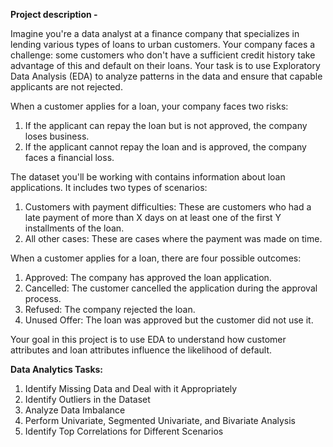 **Project description -**

Imagine you're a data analyst at a finance company that specializes in lending various types of loans to urban customers. Your company faces a challenge: some customers who don't have a sufficient credit history take advantage of this and default on their loans. Your task is to use Exploratory Data Analysis (EDA) to analyze patterns in the data and ensure that capable applicants are not rejected.

When a customer applies for a loan, your company faces two risks:
1. If the applicant can repay the loan but is not approved, the company loses business.
2. If the applicant cannot repay the loan and is approved, the company faces a financial loss.

The dataset you'll be working with contains information about loan applications. It includes two types of scenarios:

1. Customers with payment difficulties: These are customers who had a late payment of more than X days on at least one of the first Y installments of the loan.
2. All other cases: These are cases where the payment was made on time.

When a customer applies for a loan, there are four possible outcomes:
1. Approved: The company has approved the loan application.
2. Cancelled: The customer cancelled the application during the approval process.
3. Refused: The company rejected the loan.
4. Unused Offer: The loan was approved but the customer did not use it.

Your goal in this project is to use EDA to understand how customer attributes and loan attributes influence the likelihood of default.

**Data Analytics Tasks:**
1. Identify Missing Data and Deal with it Appropriately
2. Identify Outliers in the Dataset
3. Analyze Data Imbalance
4. Perform Univariate, Segmented Univariate, and Bivariate Analysis
5. Identify Top Correlations for Different Scenarios

